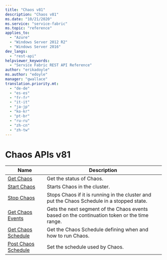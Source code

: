 ```yaml
---
title: "Chaos v81"
description: "Chaos v81"
ms.date: "10/21/2020"
ms.service: "service-fabric"
ms.topic: "reference"
applies_to: 
  - "Azure"
  - "Windows Server 2012 R2"
  - "Windows Server 2016"
dev_langs: 
  - "rest-api"
helpviewer_keywords: 
  - "Service Fabric REST API Reference"
author: "erikadoyle"
ms.author: "edoyle"
manager: "gwallace"
translation.priority.mt: 
  - "de-de"
  - "es-es"
  - "fr-fr"
  - "it-it"
  - "ja-jp"
  - "ko-kr"
  - "pt-br"
  - "ru-ru"
  - "zh-cn"
  - "zh-tw"
---
```

# Chaos APIs v81

| Name | Description |
| --- | --- |
| [Get Chaos](sfclient-v81-api-getchaos.md) | Get the status of Chaos.<br/> |
| [Start Chaos](sfclient-v81-api-startchaos.md) | Starts Chaos in the cluster.<br/> |
| [Stop Chaos](sfclient-v81-api-stopchaos.md) | Stops Chaos if it is running in the cluster and put the Chaos Schedule in a stopped state.<br/> |
| [Get Chaos Events](sfclient-v81-api-getchaosevents.md) | Gets the next segment of the Chaos events based on the continuation token or the time range.<br/> |
| [Get Chaos Schedule](sfclient-v81-api-getchaosschedule.md) | Get the Chaos Schedule defining when and how to run Chaos.<br/> |
| [Post Chaos Schedule](sfclient-v81-api-postchaosschedule.md) | Set the schedule used by Chaos.<br/> |

